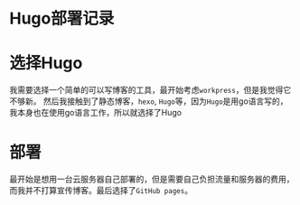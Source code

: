 # Hugo部署记录

<!--more-->
# 选择Hugo

我需要选择一个简单的可以写博客的工具，最开始考虑`workpress`，但是我觉得它不够新。
然后我接触到了静态博客，`hexo`, `Hugo`等，因为`Hugo`是用go语言写的，我本身也在使用go语言工作，所以就选择了Hugo

# 部署

最开始是想用一台云服务器自己部署的，但是需要自己负担流量和服务器的费用，而我并不打算宣传博客。最后选择了`GitHub pages`。


